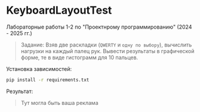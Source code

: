 # KeyboardLayoutTest

Лабораторные работы 1-2 по "Проектнрому программированию" (2024 - 2025 гг.)

> Задание: Взяв две раскладки (`QWERTY` и `одну по выбору`), вычислить нагрузки на каждый палец рук. Вывести результаты в графической форме, те в виде гистограмм для 10 пальцев.

Установка зависимостей:
```bash
pip install -r requirements.txt
```

Результат:
> Тут могла быть ваша реклама
